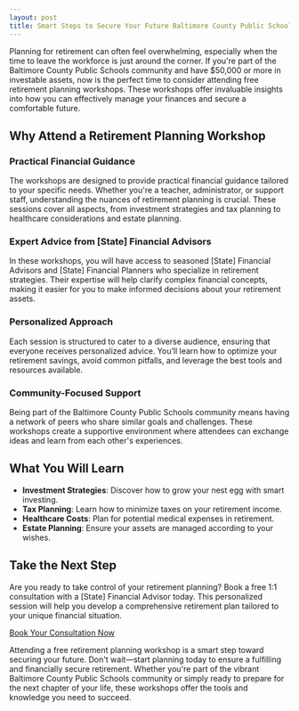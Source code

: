 ```yaml
---
layout: post
title: Smart Steps to Secure Your Future Baltimore County Public Schools Edition
---
```



Planning for retirement can often feel overwhelming, especially when the time to leave the workforce is just around the corner. If you're part of the Baltimore County Public Schools community and have $50,000 or more in investable assets, now is the perfect time to consider attending free retirement planning workshops. These workshops offer invaluable insights into how you can effectively manage your finances and secure a comfortable future. 

## Why Attend a Retirement Planning Workshop

### Practical Financial Guidance

The workshops are designed to provide practical financial guidance tailored to your specific needs. Whether you're a teacher, administrator, or support staff, understanding the nuances of retirement planning is crucial. These sessions cover all aspects, from investment strategies and tax planning to healthcare considerations and estate planning.

### Expert Advice from [State] Financial Advisors

In these workshops, you will have access to seasoned [State] Financial Advisors and [State] Financial Planners who specialize in retirement strategies. Their expertise will help clarify complex financial concepts, making it easier for you to make informed decisions about your retirement assets.

### Personalized Approach

Each session is structured to cater to a diverse audience, ensuring that everyone receives personalized advice. You’ll learn how to optimize your retirement savings, avoid common pitfalls, and leverage the best tools and resources available.

### Community-Focused Support

Being part of the Baltimore County Public Schools community means having a network of peers who share similar goals and challenges. These workshops create a supportive environment where attendees can exchange ideas and learn from each other's experiences.

## What You Will Learn

- **Investment Strategies**: Discover how to grow your nest egg with smart investing.
- **Tax Planning**: Learn how to minimize taxes on your retirement income.
- **Healthcare Costs**: Plan for potential medical expenses in retirement.
- **Estate Planning**: Ensure your assets are managed according to your wishes.

## Take the Next Step

Are you ready to take control of your retirement planning? Book a free 1:1 consultation with a [State] Financial Advisor today. This personalized session will help you develop a comprehensive retirement plan tailored to your unique financial situation.

[Book Your Consultation Now](https://workshopsforretirement.com)

Attending a free retirement planning workshop is a smart step toward securing your future. Don't wait—start planning today to ensure a fulfilling and financially secure retirement. Whether you're part of the vibrant Baltimore County Public Schools community or simply ready to prepare for the next chapter of your life, these workshops offer the tools and knowledge you need to succeed.